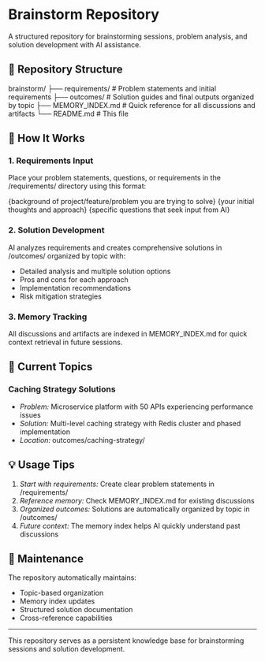 # Brainstorm Repository

A structured repository for brainstorming sessions, problem analysis, and solution development with AI assistance.

## 📁 Repository Structure


brainstorm/
├── requirements/           # Problem statements and initial requirements
├── outcomes/              # Solution guides and final outputs organized by topic
├── MEMORY_INDEX.md        # Quick reference for all discussions and artifacts
└── README.md             # This file


## 🚀 How It Works

### 1. Requirements Input
Place your problem statements, questions, or requirements in the /requirements/ directory using this format:

{background of project/feature/problem you are trying to solve}
{your initial thoughts and approach}
{specific questions that seek input from AI}


### 2. Solution Development
AI analyzes requirements and creates comprehensive solutions in /outcomes/ organized by topic with:
- Detailed analysis and multiple solution options
- Pros and cons for each approach
- Implementation recommendations
- Risk mitigation strategies

### 3. Memory Tracking
All discussions and artifacts are indexed in MEMORY_INDEX.md for quick context retrieval in future sessions.

## 🎯 Current Topics

### Caching Strategy Solutions
- *Problem:* Microservice platform with 50 APIs experiencing performance issues
- *Solution:* Multi-level caching strategy with Redis cluster and phased implementation
- *Location:* outcomes/caching-strategy/

## 💡 Usage Tips

1. *Start with requirements:* Create clear problem statements in /requirements/
2. *Reference memory:* Check MEMORY_INDEX.md for existing discussions
3. *Organized outcomes:* Solutions are automatically organized by topic in /outcomes/
4. *Future context:* The memory index helps AI quickly understand past discussions

## 🔄 Maintenance

The repository automatically maintains:
- Topic-based organization
- Memory index updates
- Structured solution documentation
- Cross-reference capabilities

---

This repository serves as a persistent knowledge base for brainstorming sessions and solution development.
